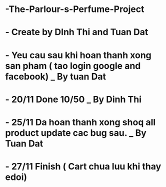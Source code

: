 # -The-Parlour-s-Perfume-Project
# - Create by DInh Thi and Tuan Dat
# - Yeu cau sau khi hoan thanh xong san pham ( tao login google and facebook) _ By tuan Dat
# - 20/11 Done 10/50 _ By Dinh Thi
# - 25/11 Da hoan thanh xong shoq all product update cac bug sau. _ By Tuan Dat
# - 27/11 Finish ( Cart chua luu khi thay edoi)
